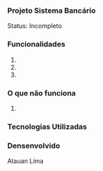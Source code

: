 ### Projeto Sistema Bancário
Status: Incompleto

### Funcionalidades
1.
2.
3.


### O que não funciona
1.


### Tecnologias Utilizadas


### Densenvolvido 
Atauan Lima